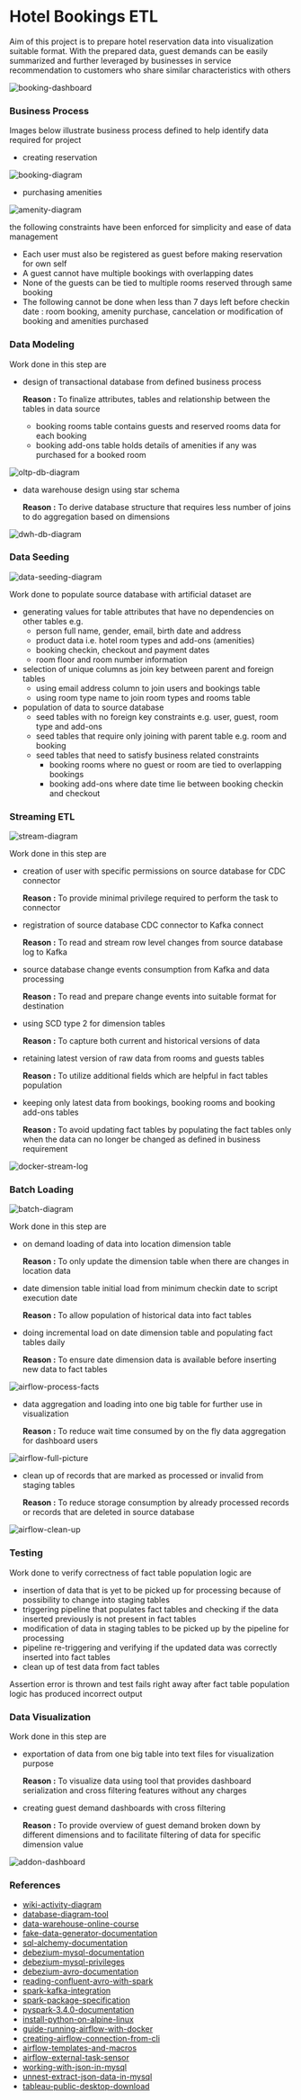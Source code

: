 # Hotel Bookings ETL

Aim of this project is to prepare hotel reservation data into visualization suitable format. With the  prepared data, guest demands can be easily summarized and further leveraged by businesses in  service recommendation to customers who share similar characteristics with others

![booking-dashboard](./imgs/hotel-bookings/booking-dashboard.png)

### Business Process

Images below illustrate business process defined to help identify data required for project

- creating reservation

![booking-diagram](./imgs/hotel-bookings/booking-diagram.svg)

- purchasing amenities

![amenity-diagram](./imgs/hotel-bookings/amenity-diagram.svg)

the following constraints have been enforced for simplicity and ease of data management

- Each user must also be registered as guest before making reservation for own self
- A guest cannot have multiple bookings with overlapping dates
- None of the guests can be tied to multiple rooms reserved through same booking
- The following cannot be done when less than 7 days left before checkin date : room booking, amenity purchase, cancelation or modification of booking and amenities purchased

### Data Modeling

Work done in this step are

- design of transactional database from defined business process
    
    **Reason :** To finalize attributes, tables and relationship between the tables in data source
    
    - booking rooms table contains guests and reserved rooms data for each booking
    - booking add-ons table holds details of amenities if any was purchased for a booked room

![oltp-db-diagram](./imgs/hotel-bookings/oltp-db-diagram.svg)

- data warehouse design using star schema
    
    **Reason :** To derive database structure that requires less number of joins to do aggregation based on dimensions
    

![dwh-db-diagram](./imgs/hotel-bookings/dwh-db-diagram.svg)

### Data Seeding

![data-seeding-diagram](./imgs/hotel-bookings/data-seeding-diagram.svg)

Work done to populate source database with artificial dataset are

- generating values for table attributes that have no dependencies on other tables e.g.
    - person full name, gender, email, birth date and address
    - product data i.e. hotel room types and add-ons (amenities)
    - booking checkin, checkout and payment dates
    - room floor and room number information
- selection of unique columns as join key between parent and foreign tables
    - using email address column to join users and bookings table
    - using room type name to join room types and rooms table
- population of data to source database
    - seed tables with no foreign key constraints e.g. user, guest, room type and add-ons
    - seed tables that require only joining with parent table e.g. room and booking
    - seed tables that need to satisfy business related constraints
        - booking rooms where no guest or room are tied to overlapping bookings
        - booking add-ons where date time lie between booking checkin and checkout

### Streaming ETL

![stream-diagram](./imgs/hotel-bookings/stream-diagram.svg)

Work done in this step are

- creation of user with specific permissions on source database for CDC connector
    
    **Reason :** To provide minimal privilege required to perform the task to connector
    
- registration of source database CDC connector to Kafka connect
    
    **Reason :** To read and stream row level changes from source database log to Kafka
    
- source database change events consumption from Kafka and data processing
    
    **Reason :** To read and prepare change events into suitable format for destination
    
- using SCD type 2 for dimension tables
    
    **Reason :** To capture both current and historical versions of data
    
- retaining latest version of raw data from rooms and guests tables
    
    **Reason :** To utilize additional fields which are helpful in fact tables population 
    
- keeping only latest data from bookings, booking rooms and booking add-ons tables
    
    **Reason :** To avoid updating fact tables by populating the fact tables only when the data can no longer be changed as defined in business requirement
    

![docker-stream-log](./imgs/hotel-bookings/docker-stream-log.png)

### Batch Loading

![batch-diagram](./imgs/hotel-bookings/batch-diagram.svg)

Work done in this step are

- on demand loading of data into location dimension table
    
    **Reason :** To only update the dimension table when there are changes in location data
    
- date dimension table initial load from minimum checkin date to script execution date
    
    **Reason :** To allow population of historical data into fact tables
    
- doing incremental load on date dimension table and populating fact tables daily
    
    **Reason :** To ensure date dimension data is available before inserting new data to fact tables
    

![airflow-process-facts](./imgs/hotel-bookings/airflow-process-facts.png)

- data aggregation and loading into one big table for further use in visualization
    
    **Reason :** To reduce wait time consumed by on the fly data aggregation for dashboard users
    

![airflow-full-picture](./imgs/hotel-bookings/airflow-full-picture.png)

- clean up of records that are marked as processed or invalid from staging tables
    
    **Reason :** To reduce storage consumption by already processed records or records that are deleted in source database
    

![airflow-clean-up](./imgs/hotel-bookings/airflow-clean-up.png)

### Testing

Work done to verify correctness of fact table population logic are

- insertion of data that is yet to be picked up for processing because of possibility to change into staging tables
- triggering pipeline that populates fact tables and checking if the data inserted previously is not present in fact tables
- modification of data in staging tables to be picked up by the pipeline for processing
- pipeline re-triggering and verifying if the updated data was correctly inserted into fact tables
- clean up of test data from fact tables

Assertion error is thrown and test fails right away after fact table population logic has produced incorrect output

### Data Visualization

Work done in this step are

- exportation of data from one big table into text files for visualization purpose
    
    **Reason :** To visualize data using tool that provides dashboard serialization and cross filtering features without any charges
    
- creating guest demand dashboards with cross filtering
    
    **Reason :** To provide overview of guest demand broken down by different dimensions and to facilitate filtering of data for specific dimension value
    

![addon-dashboard](./imgs/hotel-bookings/addon-dashboard.png)

### **References**

- [wiki-activity-diagram](https://en.wikipedia.org/wiki/Activity_diagram)
- [database-diagram-tool](https://dbdiagram.io)
- [data-warehouse-online-course](https://www.udemy.com/share/106qIm/)
- [fake-data-generator-documentation](https://faker.readthedocs.io/en/master/)
- [sql-alchemy-documentation](https://docs.sqlalchemy.org/en/20/)
- [debezium-mysql-documentation](https://debezium.io/documentation/reference/stable/connectors/mysql.html)
- [debezium-mysql-privileges](https://stackoverflow.com/questions/70658178/how-to-grant-all-mysql-8-0-privileges-to-debezium-in-windows)
- [debezium-avro-documentation](https://debezium.io/documentation/reference/stable/configuration/avro.html)
- [reading-confluent-avro-with-spark](https://medium.com/@mrugankray/real-time-avro-data-analysis-with-spark-streaming-and-confluent-kafka-in-python-426f5e05392d)
- [spark-kafka-integration](https://spark.apache.org/docs/3.4.0/structured-streaming-kafka-integration.html)
- [spark-package-specification](https://stackoverflow.com/questions/54285151/kafka-structured-streaming-kafkasourceprovider-could-not-be-instantiated)
- [pyspark-3.4.0-documentation](https://spark.apache.org/docs/3.4.0/api/python/index.html)
- [install-python-on-alpine-linux](https://stackoverflow.com/a/73294721)
- [guide-running-airflow-with-docker](https://stackabuse.com/running-airflow-locally-with-docker-a-technical-guide/)
- [creating-airflow-connection-from-cli](https://airflow.apache.org/docs/apache-airflow/stable/howto/connection.html#creating-a-connection-from-the-cli)
- [airflow-templates-and-macros](https://airflow.apache.org/docs/apache-airflow/stable/templates-ref.html)
- [airflow-external-task-sensor](https://airflow.apache.org/docs/apache-airflow/stable/_api/airflow/sensors/external_task/index.html#airflow.sensors.external_task.ExternalTaskSensor)
- [working-with-json-in-mysql](https://www.digitalocean.com/community/tutorials/working-with-json-in-mysql)
- [unnest-extract-json-data-in-mysql](https://andreessulp.medium.com/how-to-unnest-extract-nested-json-data-in-mysql-8-0-c9322c90df12)
- [tableau-public-desktop-download](https://www.tableau.com/products/public/download)